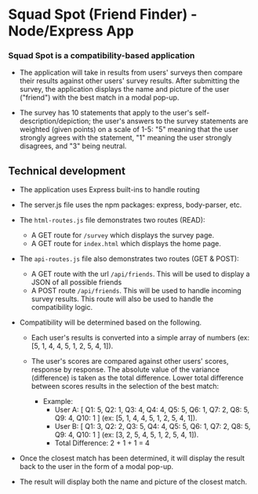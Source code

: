 # Squad Spot (Friend Finder) - Node/Express App

### Squad Spot is a compatibility-based application

* The application will take in results from users' surveys then compare their results against other users' survey results. After submitting the survey, the application displays the name and picture of the user ("friend") with the best match in a modal pop-up.

* The survey has 10 statements that apply to the user's self-description/depiction; the user's answers to the survey statements are weighted (given points) on a scale of 1-5: "5" meaning that the user strongly agrees with the statement, "1" meaning the user strongly disagrees, and "3" being neutral.


## Technical development
* The application uses Express built-ins to handle routing 
* The server.js file uses the npm packages: express, body-parser, etc.

* The `html-routes.js` file demonstrates two routes (READ):
	* A GET route for `/survey` which displays the survey page.
	* A GET route for `index.html` which displays the home page. 

* The `api-routes.js` file also demonstrates two routes (GET & POST):
	* A GET route with the url `/api/friends`. This will be used to display a JSON of all possible friends
	* A POST route `/api/friends`. This will be used to handle incoming survey results. This route will also be used to handle the compatibility logic. 

   		
* Compatibility will be determined based on the following.
	* Each user's results is converted into a simple array of numbers (ex: [5, 1, 4, 4, 5, 1, 2, 5, 4, 1]).
	* The user's scores are compared against other users' scores, response by response. The absolute value of the variance (difference) is taken as the total difference. Lower total difference between scores results in the selection of the best match:
		
		* Example: 
			* User A: [
				   Q1: 5, 
				   Q2: 1, 
				   Q3: 4, 
				   Q4: 4, 
				   Q5: 5, 
				   Q6: 1, 
				   Q7: 2, 
				   Q8: 5,
				   Q9: 4, 
				   Q10: 1
				  ]
				    (ex: [5, 1, 4, 4, 5, 1, 2, 5, 4, 1]).
			* User B: [
				   Q1: 3, 
				   Q2: 2, 
				   Q3: 5, 
				   Q4: 4, 
				   Q5: 5, 
				   Q6: 1, 
				   Q7: 2, 
				   Q8: 5, 
				   Q9: 4, 
				   Q10: 1
				  ]
				    (ex: [3, 2, 5, 4, 5, 1, 2, 5, 4, 1]).
			* Total Difference: 2 + 1 + 1 = 4


* Once the closest match has been determined, it will display the result back to the user in the form of a modal pop-up. 

* The result will display both the name and picture of the closest match. 
